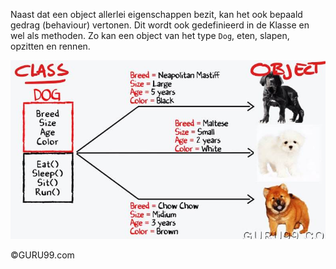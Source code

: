 Naast dat een object allerlei eigenschappen bezit, kan het ook bepaald gedrag (behaviour) vertonen. Dit wordt ook gedefinieerd in de Klasse en wel als methoden.
Zo kan een object van het type `Dog`, eten, slapen, opzitten en rennen.

![dogclassVSobject](images/dogclassVSobject.jpg)

©GURU99.com